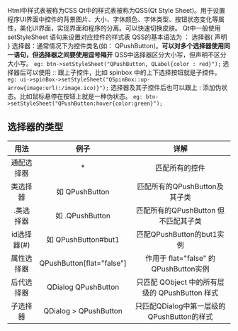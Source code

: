 Html中样式表被称为CSS
Qt中的样式表被称为QSS(Qt Style Sheet)。用于设置程序UI界面中控件的背景图片、大小、字体颜色、字体类型、按钮状态变化等属性，美化UI界面，实现界面和程序的分离。可以快速切换皮肤。
Qt中一般使用 setStyleSheet 语句来设置对应控件的样式表
QSS的基本语法为 ： 选择器{ 声明 }
选择器：通常情况下为控件类名(如： QPushButton)。**可以对多个选择器使用同一语句，但选择器之间要使用逗号隔开**
QSS中选择器区分大小写，但声明不区分大小写。
`eg: btn->setStyleSheet("QPushButton, QLabel{color : red}");`
选择器后可以使用 :: 跟上子控件，比如 spinbox 中的上下选择按钮就是子控件。
`eg: ui->spinBox->setStyleSheet("QSpinBox::up-arrow{image:url(:/image.ico)}");`
选择器及其子控件后也可以跟上 : 添加伪状态。比如鼠标悬停在按钮上就是一种伪状态。
`eg: btn->setStyleSheet("QPushButton:hover{color:green}");`

## 选择器的类型
| 用法 |  例子 | 详解 |
| :---: | :---: | :---: |
| 通配选择器 | *  | 匹配所有的控件 |
| 类选择器 | 如 QPushButton | 匹配所有的QPushButton及其子类 |
| .类选择器 | 如 .QPushButton | 匹配所有的QPushButton 但不匹配其子类 |
| id选择器(#) |  如 QPushButton#but1 | 匹配QPushButton的but1实例 |
| 属性选择器 |QPushButton[flat="false"]| 作用于 flat="false" 的QPushButton实例 |
| 后代选择器 | QDialog QPushButton | 只匹配 QObject 中的所有层级的 QPushButton 样式 |
| 子选择器 | QDialog > QPushButton | 只匹配QDialog中第一层级的QPushButton的样式 | 

